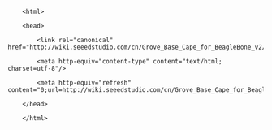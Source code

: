 <!DOCTYPE html>
        <html>
        <head>
            <link rel="canonical" href="http://wiki.seeedstudio.com/cn/Grove_Base_Cape_for_BeagleBone_v2/"/>
            <meta http-equiv="content-type" content="text/html; charset=utf-8"/>
            <meta http-equiv="refresh" content="0;url=http://wiki.seeedstudio.com/cn/Grove_Base_Cape_for_BeagleBone_v2/"/>
        </head>
        </html>